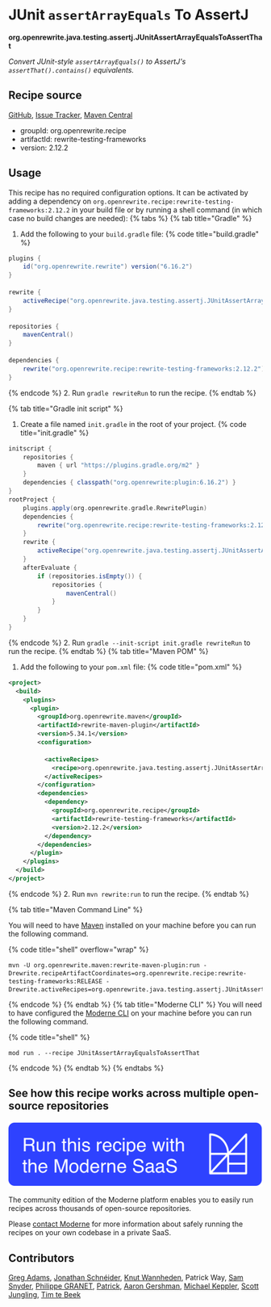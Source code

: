 # JUnit `assertArrayEquals` To AssertJ

**org.openrewrite.java.testing.assertj.JUnitAssertArrayEqualsToAssertThat**

_Convert JUnit-style `assertArrayEquals()` to AssertJ's `assertThat().contains()` equivalents._

## Recipe source

[GitHub](https://github.com/openrewrite/rewrite-testing-frameworks/blob/main/src/main/java/org/openrewrite/java/testing/assertj/JUnitAssertArrayEqualsToAssertThat.java), [Issue Tracker](https://github.com/openrewrite/rewrite-testing-frameworks/issues), [Maven Central](https://central.sonatype.com/artifact/org.openrewrite.recipe/rewrite-testing-frameworks/2.12.2/jar)

* groupId: org.openrewrite.recipe
* artifactId: rewrite-testing-frameworks
* version: 2.12.2


## Usage

This recipe has no required configuration options. It can be activated by adding a dependency on `org.openrewrite.recipe:rewrite-testing-frameworks:2.12.2` in your build file or by running a shell command (in which case no build changes are needed): 
{% tabs %}
{% tab title="Gradle" %}
1. Add the following to your `build.gradle` file:
{% code title="build.gradle" %}
```groovy
plugins {
    id("org.openrewrite.rewrite") version("6.16.2")
}

rewrite {
    activeRecipe("org.openrewrite.java.testing.assertj.JUnitAssertArrayEqualsToAssertThat")
}

repositories {
    mavenCentral()
}

dependencies {
    rewrite("org.openrewrite.recipe:rewrite-testing-frameworks:2.12.2")
}
```
{% endcode %}
2. Run `gradle rewriteRun` to run the recipe.
{% endtab %}

{% tab title="Gradle init script" %}
1. Create a file named `init.gradle` in the root of your project.
{% code title="init.gradle" %}
```groovy
initscript {
    repositories {
        maven { url "https://plugins.gradle.org/m2" }
    }
    dependencies { classpath("org.openrewrite:plugin:6.16.2") }
}
rootProject {
    plugins.apply(org.openrewrite.gradle.RewritePlugin)
    dependencies {
        rewrite("org.openrewrite.recipe:rewrite-testing-frameworks:2.12.2")
    }
    rewrite {
        activeRecipe("org.openrewrite.java.testing.assertj.JUnitAssertArrayEqualsToAssertThat")
    }
    afterEvaluate {
        if (repositories.isEmpty()) {
            repositories {
                mavenCentral()
            }
        }
    }
}
```
{% endcode %}
2. Run `gradle --init-script init.gradle rewriteRun` to run the recipe.
{% endtab %}
{% tab title="Maven POM" %}
1. Add the following to your `pom.xml` file:
{% code title="pom.xml" %}
```xml
<project>
  <build>
    <plugins>
      <plugin>
        <groupId>org.openrewrite.maven</groupId>
        <artifactId>rewrite-maven-plugin</artifactId>
        <version>5.34.1</version>
        <configuration>
          
          <activeRecipes>
            <recipe>org.openrewrite.java.testing.assertj.JUnitAssertArrayEqualsToAssertThat</recipe>
          </activeRecipes>
        </configuration>
        <dependencies>
          <dependency>
            <groupId>org.openrewrite.recipe</groupId>
            <artifactId>rewrite-testing-frameworks</artifactId>
            <version>2.12.2</version>
          </dependency>
        </dependencies>
      </plugin>
    </plugins>
  </build>
</project>
```
{% endcode %}
2. Run `mvn rewrite:run` to run the recipe.
{% endtab %}

{% tab title="Maven Command Line" %}

You will need to have [Maven](https://maven.apache.org/download.cgi) installed on your machine before you can run the following command.

{% code title="shell" overflow="wrap" %}
```shell
mvn -U org.openrewrite.maven:rewrite-maven-plugin:run -Drewrite.recipeArtifactCoordinates=org.openrewrite.recipe:rewrite-testing-frameworks:RELEASE -Drewrite.activeRecipes=org.openrewrite.java.testing.assertj.JUnitAssertArrayEqualsToAssertThat 
```
{% endcode %}
{% endtab %}
{% tab title="Moderne CLI" %}
You will need to have configured the [Moderne CLI](https://docs.moderne.io/moderne-cli/cli-intro) on your machine before you can run the following command.

{% code title="shell" %}
```shell
mod run . --recipe JUnitAssertArrayEqualsToAssertThat
```
{% endcode %}
{% endtab %}
{% endtabs %}

## See how this recipe works across multiple open-source repositories

[![Moderne Link Image](/.gitbook/assets/ModerneRecipeButton.png)](https://app.moderne.io/recipes/org.openrewrite.java.testing.assertj.JUnitAssertArrayEqualsToAssertThat)

The community edition of the Moderne platform enables you to easily run recipes across thousands of open-source repositories.

Please [contact Moderne](https://moderne.io/product) for more information about safely running the recipes on your own codebase in a private SaaS.

## Contributors
[Greg Adams](mailto:greg@moderne.io), [Jonathan Schnéider](mailto:jkschneider@gmail.com), [Knut Wannheden](mailto:knut@moderne.io), Patrick Way, [Sam Snyder](mailto:sam@moderne.io), [Philippe GRANET](mailto:philippe.granet@gmail.com), [Patrick](mailto:patway99@gmail.com), [Aaron Gershman](mailto:aegershman@gmail.com), [Michael Keppler](mailto:bananeweizen@gmx.de), [Scott Jungling](mailto:scott.jungling@gmail.com), [Tim te Beek](mailto:timtebeek@gmail.com)
